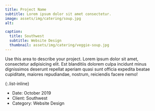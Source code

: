 ```yaml
---
title: Project Name
subtitle: Lorem ipsum dolor sit amet consectetur.
image: assets/img/catering/soup.jpg
alt: 

caption:
  title: Southwest
  subtitle: Website Design
  thumbnail: assets/img/catering/veggie-soup.jpg
---
```

Use this area to describe your project. Lorem ipsum dolor sit amet, consectetur adipisicing elit. Est blanditiis dolorem culpa incidunt minus dignissimos deserunt repellat aperiam quasi sunt officia expedita beatae cupiditate, maiores repudiandae, nostrum, reiciendis facere nemo!

{:.list-inline}
- Date: October 2019
- Client: Southwest
- Category: Website Design

